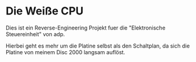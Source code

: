 # Die Weiße CPU

Dies ist ein Reverse-Engineering Projekt fuer die "Elektronische Steuereinheit" von adp.

Hierbei geht es mehr um die Platine selbst als den Schaltplan, da sich die Platine von meinem Disc 2000 langsam auflöst.

